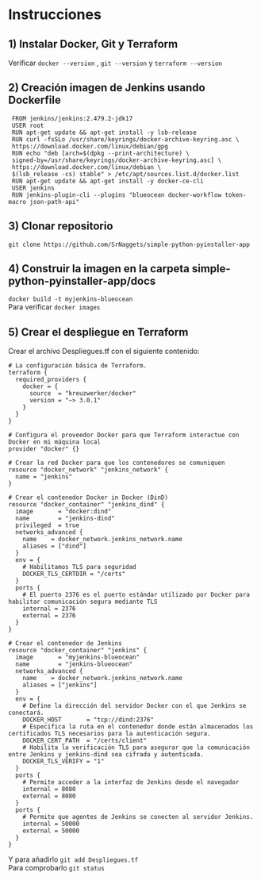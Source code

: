 # Instrucciones

## 1) Instalar Docker, Git y Terraform

Verificar ````docker --version```` , ````git --version```` y ````terraform --version````


## 2) Creación imagen de Jenkins usando Dockerfile

````
 FROM jenkins/jenkins:2.479.2-jdk17
 USER root
 RUN apt-get update && apt-get install -y lsb-release
 RUN curl -fsSLo /usr/share/keyrings/docker-archive-keyring.asc \
 https://download.docker.com/linux/debian/gpg
 RUN echo "deb [arch=$(dpkg --print-architecture) \
 signed-by=/usr/share/keyrings/docker-archive-keyring.asc] \
 https://download.docker.com/linux/debian \
 $(lsb_release -cs) stable" > /etc/apt/sources.list.d/docker.list
 RUN apt-get update && apt-get install -y docker-ce-cli
 USER jenkins
 RUN jenkins-plugin-cli --plugins "blueocean docker-workflow token-macro json-path-api"
````

## 3) Clonar repositorio

````git clone https://github.com/SrNaggets/simple-python-pyinstaller-app````

## 4) Construir la imagen en la carpeta simple-python-pyinstaller-app/docs

````docker build -t myjenkins-blueocean````   
Para verificar ````docker images````

## 5) Crear el despliegue en Terraform

Crear el archivo Despliegues.tf con el siguiente contenido:
````
# La configuración básica de Terraform.
terraform {
  required_providers {
    docker = {
      source  = "kreuzwerker/docker"
      version = "~> 3.0.1"
    }
  }
}

# Configura el proveedor Docker para que Terraform interactue con Docker en mi máquina local
provider "docker" {}

# Crear la red Docker para que los contenedores se comuniquen
resource "docker_network" "jenkins_network" {
  name = "jenkins"
}

# Crear el contenedor Docker in Docker (DinD)
resource "docker_container" "jenkins_dind" {
  image       = "docker:dind"
  name        = "jenkins-dind"
  privileged  = true
  networks_advanced {
    name    = docker_network.jenkins_network.name
    aliases = ["dind"]
  }
  env = {
    # Habilitamos TLS para seguridad
    DOCKER_TLS_CERTDIR = "/certs"
  }
  ports {
    # El puerto 2376 es el puerto estándar utilizado por Docker para habilitar comunicación segura mediante TLS 
    internal = 2376
    external = 2376
  }
}

# Crear el contenedor de Jenkins
resource "docker_container" "jenkins" {
  image       = "myjenkins-blueocean"
  name        = "jenkins-blueocean"
  networks_advanced {
    name    = docker_network.jenkins_network.name
    aliases = ["jenkins"]
  }
  env = {
    # Define la dirección del servidor Docker con el que Jenkins se conectará.
    DOCKER_HOST       = "tcp://dind:2376"
    # Especifica la ruta en el contenedor donde están almacenados los certificados TLS necesarios para la autenticación segura.
    DOCKER_CERT_PATH  = "/certs/client"
    # Habilita la verificación TLS para asegurar que la comunicación entre Jenkins y jenkins-dind sea cifrada y autenticada.
    DOCKER_TLS_VERIFY = "1"
  }
  ports {
    # Permite acceder a la interfaz de Jenkins desde el navegador
    internal = 8080
    external = 8080
  }
  ports {
    # Permite que agentes de Jenkins se conecten al servidor Jenkins.
    internal = 50000
    external = 50000
  }
}

````
Y para añadirlo ````git add Despliegues.tf````  
Para comprobarlo ````git status````
